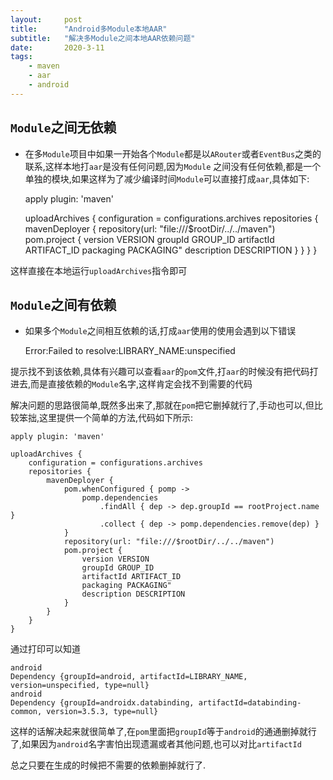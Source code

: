 ```yaml
---
layout:     post
title:      "Android多Module本地AAR"
subtitle:   "解决多Module之间本地AAR依赖问题"
date:       2020-3-11
tags:
    - maven
    - aar
    - android
---
```


## `Module`之间无依赖

* 在多`Module`项目中如果一开始各个`Module`都是以`ARouter`或者`EventBus`之类的联系,这样本地打`aar`是没有任何问题,因为`Module`
之间没有任何依赖,都是一个单独的模块,如果这样为了减少编译时间`Module`可以直接打成`aar`,具体如下:


    apply plugin: 'maven'
    
    uploadArchives {
        configuration = configurations.archives
        repositories {
            mavenDeployer {
                repository(url: "file:///$rootDir/../../maven")
                pom.project {
                    version VERSION
                    groupId GROUP_ID
                    artifactId ARTIFACT_ID
                    packaging PACKAGING"
                    description DESCRIPTION
                }
            }
        }
    }

这样直接在本地运行`uploadArchives`指令即可

## `Module`之间有依赖

* 如果多个`Module`之间相互依赖的话,打成`aar`使用的使用会遇到以下错误

    
    Error:Failed to resolve:LIBRARY_NAME:unspecified
    
提示找不到该依赖,具体有兴趣可以查看`aar`的`pom`文件,打`aar`的时候没有把代码打进去,而是直接依赖的`Module`名字,这样肯定会找不到需要的代码

解决问题的思路很简单,既然多出来了,那就在`pom`把它删掉就行了,手动也可以,但比较笨拙,这里提供一个简单的方法,代码如下所示:

    apply plugin: 'maven'
    
    uploadArchives {
        configuration = configurations.archives
        repositories {
            mavenDeployer {
                pom.whenConfigured { pomp ->
                    pomp.dependencies
                        .findAll { dep -> dep.groupId == rootProject.name }
                        .collect { dep -> pomp.dependencies.remove(dep) }
                }
                repository(url: "file:///$rootDir/../../maven")
                pom.project {
                    version VERSION
                    groupId GROUP_ID
                    artifactId ARTIFACT_ID
                    packaging PACKAGING"
                    description DESCRIPTION
                }
            }
        }
    }

通过打印可以知道

    android
    Dependency {groupId=android, artifactId=LIBRARY_NAME, version=unspecified, type=null}
    android
    Dependency {groupId=androidx.databinding, artifactId=databinding-common, version=3.5.3, type=null}

这样的话解决起来就很简单了,在`pom`里面把`groupId`等于`android`的通通删掉就行了,如果因为`android`名字害怕出现遗漏或者其他问题,也可以对比`artifactId`

总之只要在生成的时候把不需要的依赖删掉就行了.